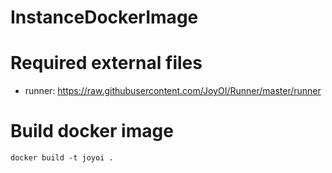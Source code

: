 # InstanceDockerImage

# Required external files

- runner: https://raw.githubusercontent.com/JoyOI/Runner/master/runner

# Build docker image

``` text
docker build -t joyoi .
```
